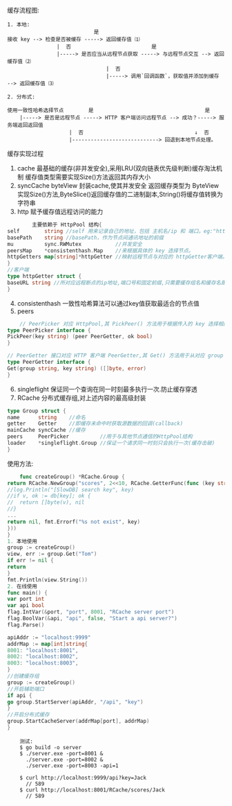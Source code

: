 缓存流程图:
```text
1. 本地:
                            是
接收 key --> 检查是否被缓存 -----> 返回缓存值 ⑴
                |  否                          是
                |-----> 是否应当从远程节点获取 -----> 与远程节点交互 --> 返回缓存值 ⑵
                                |  否
                                |-----> 调用`回调函数`，获取值并添加到缓存 --> 返回缓存值 ⑶

2. 分布式:

使用一致性哈希选择节点        是                                    是
    |-----> 是否是远程节点 -----> HTTP 客户端访问远程节点 --> 成功？-----> 服务端返回返回值
                    |  否                                    ↓  否
                    |----------------------------> 回退到本地节点处理。
```

缓存实现过程

1. cache 最基础的缓存(非并发安全),采用LRU(双向链表优先级判断)缓存淘汰机制 缓存值类型需要实现Size()方法返回其内存大小
2. syncCache byteView 封装cache,使其并发安全 返回缓存类型为 ByteView 实现Size()方法,ByteSlice()返回缓存值的二进制副本,String()将缓存值转换为字符串
3. http 赋予缓存值远程访问的能力

```go
        主要依赖于 HttpPool 结构{
self        string //self 用来记录自己的地址，包括 主机名/ip 和 端口。eg:"http://localhost:9999"
basePath    string //basePath，作为节点间通讯地址的前缀
mu          sync.RWMutex           //并发安全
peersMap    *consistenthash.Map    //来根据具体的 key 选择节点。
httpGetters map[string]*httpGetter //映射远程节点与对应的 httpGetter客户端。每一个远程节点对应一个 httpGetter，因为 httpGetter 与远程节点的地址 baseURL 有关
}
//客户端
type httpGetter struct {
baseURL string //所对应远程断点的ip地址,端口号和固定前缀,只需要缓存组名和缓存名即可进行通信
}
```

4. consistenthash 一致性哈希算法可以通过key值获取最适合的节点值
5. peers

```go
    // PeerPicker 对应 HttpPool,其 PickPeer() 方法用于根据传入的 key 选择相应节点 PeerGetter。
type PeerPicker interface {
PickPeer(key string) (peer PeerGetter, ok bool)
}

// PeerGetter 接口对应 HTTP 客户端 PeerGetter,其 Get() 方法用于从对应 group 查找缓存值
type PeerGetter interface {
Get(group string, key string) ([]byte, error)
}
```

6. singleflight 保证同一个查询在同一时刻最多执行一次.防止缓存穿透
7. RCache 分布式缓存组,对上述内容的最高级封装

```go
type Group struct {
name      string    //命名
getter    Getter    //即缓存未命中时获取源数据的回调(callback)
mainCache syncCache //缓存
peers     PeerPicker          //用于与其他节点通信的HttpPool结构
loader    *singleflight.Group //保证一个请求同一时刻只会执行一次(缓存击破)
}
```

使用方法:

```go
    func createGroup() *RCache.Group {
return RCache.NewGroup("scores", 2<<10, RCache.GetterFunc(func (key string) ([]byte, error) {
//log.Println("[SlowDB] search key", key)
//if v, ok := db[key]; ok {
//	return []byte(v), nil
//}
...
return nil, fmt.Errorf("%s not exist", key)
}))
}
1. 本地使用
group := createGroup()
view, err := group.Get("Tom")
if err != nil {
return
}
fmt.Println(view.String())
2. 在线使用
func main() {
var port int
var api bool
flag.IntVar(&port, "port", 8001, "RCache server port")
flag.BoolVar(&api, "api", false, "Start a api server?")
flag.Parse()

apiAddr := "localhost:9999"
addrMap := map[int]string{
8001: "localhost:8001",
8002: "localhost:8002",
8003: "localhost:8003",
}
//创建缓存组
group := createGroup()
//开启辅助端口
if api {
go group.StartServer(apiAddr, "/api", "key")
}
//开启分布式缓存
group.StartCacheServer(addrMap[port], addrMap)
}
```
        测试:
        $ go build -o server
        $ ./server.exe -port=8001 &
          ./server.exe -port=8002 &
          ./server.exe -port=8003 -api=1

        $ curl http://localhost:9999/api?key=Jack
          // 589
        $ curl http://localhost:8001/RCache/scores/Jack
          // 589
